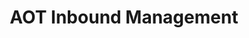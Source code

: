 ---
layout: team
title: "AOT Inbound Management"
permalink: /team_members/
sidebar:
  nav: "ops"
---